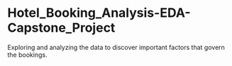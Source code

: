 # Hotel_Booking_Analysis-EDA-Capstone_Project
Exploring and analyzing the data to discover important factors that govern the bookings.
